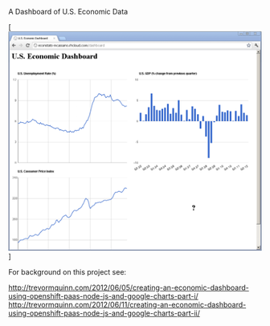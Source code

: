 A Dashboard of U.S. Economic Data

[![Screenshot](https://github.com/trevorquinn/econstats/raw/master/screenshot.png)]

For background on this project see:

http://trevormquinn.com/2012/06/05/creating-an-economic-dashboard-using-openshift-paas-node-js-and-google-charts-part-i/
http://trevormquinn.com/2012/06/11/creating-an-economic-dashboard-using-openshift-paas-node-js-and-google-charts-part-ii/